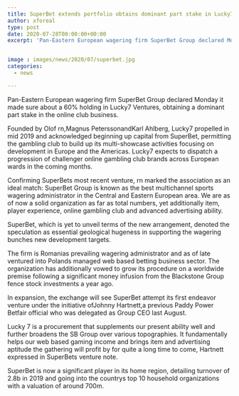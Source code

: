 ```yaml
---
title: SuperBet extends portfolio obtains dominant part stake in Lucky7
author: xforeal 
type: post
date: 2020-07-28T00:00:00+00:00
excerpt: 'Pan-Eastern European wagering firm SuperBet Group declared Monday it made sure about a 60&amp;percnt; holding in Lucky7 Ventures, obtaining a dominant part stake in the online club business '


image : images/news/2020/07/superbet.jpg
categories:
  - news

---
```

Pan-Eastern European wagering firm SuperBet Group declared Monday it made sure about a 60&percnt; holding in Lucky7 Ventures, obtaining a dominant part stake in the online club business. 

Founded by Olof rn,Magnus PeterssonandKarl Ahlberg, Lucky7 propelled in mid 2019 and acknowledged beginning up capital from SuperBet, permitting the gambling club to build up its multi-showcase activities focusing on development in Europe and the Americas. Lucky7 expects to dispatch a progression of challenger online gambling club brands across European wards in the coming months. 

Confirming SuperBets most recent venture, rn marked the association as an ideal match: SuperBet Group is known as the best multichannel sports wagering administrator in the Central and Eastern European area. We are as of now a solid organization as far as total numbers, yet additionally item, player experience, online gambling club and advanced advertising ability. 

SuperBet, which is yet to unveil terms of the new arrangement, denoted the speculation as essential geological hugeness in supporting the wagering bunches new development targets. 

The firm is Romanias prevailing wagering administrator and as of late ventured into Polands managed web based betting business sector. The organization has additionally vowed to grow its procedure on a worldwide premise following a significant money infusion from the Blackstone Group fence stock investments a year ago. 

In expansion, the exchange will see SuperBet attempt its first endeavor venture under the initiative ofJohnny Hartnett,a previous Paddy Power Betfair official who was delegated as Group CEO last August. 

Lucky 7 is a procurement that supplements our present ability well and further broadens the SB Group over various topographies. It fundamentally helps our web based gaming income and brings item and advertising aptitude the gathering will profit by for quite a long time to come, Hartnett expressed in SuperBets venture note. 

SuperBet is now a significant player in its home region, detailing turnover of 2.8b in 2019 and going into the countrys top 10 household organizations with a valuation of around 700m.